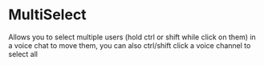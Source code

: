 # MultiSelect
Allows you to select multiple users (hold ctrl or shift while click on them) in a voice chat to move them, you can also ctrl/shift click a voice channel to select all

